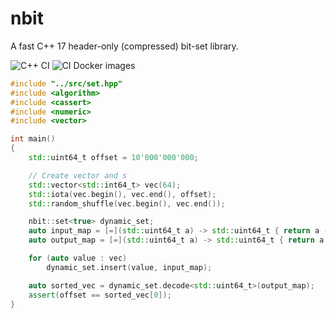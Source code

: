 # nbit
A fast C++ 17 header-only (compressed) bit-set library.

![C++ CI](https://github.com/IgorBaratta/nbit/workflows/C++%20CI/badge.svg)
![CI Docker images](https://img.shields.io/docker/cloud/build/igorbaratta/nbit)

```c++
#include "../src/set.hpp"
#include <algorithm>
#include <cassert>
#include <numeric>
#include <vector>

int main()
{
    std::uint64_t offset = 10'000'000'000;

    // Create vector and s
    std::vector<std::int64_t> vec(64);
    std::iota(vec.begin(), vec.end(), offset);
    std::random_shuffle(vec.begin(), vec.end());

    nbit::set<true> dynamic_set;
    auto input_map = [=](std::uint64_t a) -> std::uint64_t { return a - offset; };
    auto output_map = [=](std::uint64_t a) -> std::uint64_t { return a + offset; };

    for (auto value : vec)
        dynamic_set.insert(value, input_map);

    auto sorted_vec = dynamic_set.decode<std::uint64_t>(output_map);
    assert(offset == sorted_vec[0]);
}

```
